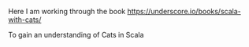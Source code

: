 
Here I am working through the book https://underscore.io/books/scala-with-cats/

To gain an understanding of Cats in Scala
